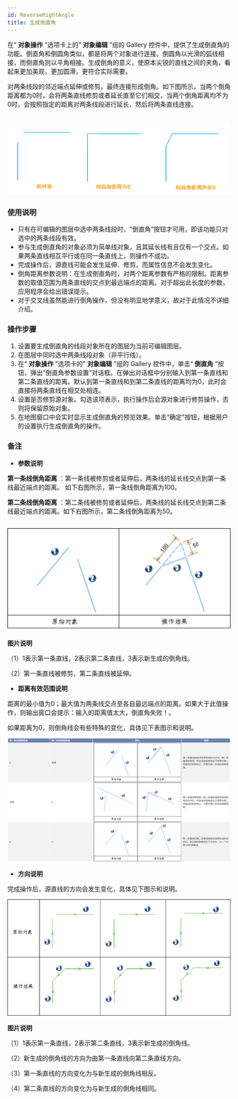 ```yaml
---
id: ReverseRightAngle
title: 生成倒直角  
---  
```

在“ **对象操作** ”选项卡上的“ **对象编辑** ”组的 Gallery
控件中，提供了生成倒直角的功能。倒直角和倒圆角类似，都是将两个对象进行连接。倒圆角以光滑的弧线相接，而倒直角则以平角相接。生成倒角的意义，使原本尖锐的直线之间的夹角，看起来更加美观，更加圆滑，更符合实际需要。

对两条线段的邻近端点延伸或修剪，最终连接形成倒角。如下图所示，当两个倒角距离都为0时，会将两条直线修剪或者延长直至它们相交，当两个倒角距离均不为0时，会按照指定的距离对两条线段进行延长，然后将两条直线连接。

![](img/ReverseRight.png)  
---  
  
### 使用说明

  * 只有在可编辑的图层中选中两条线段时，“倒直角”按钮才可用，即该功能只对选中的两条线段有效。
  * 参与生成倒直角的对象必须为简单线对象，且其延长线有且仅有一个交点。如果两条直线相互平行或在同一条直线上，则操作不成功。
  * 完成操作后，源直线可能会发生延伸、修剪，而属性信息不会发生变化。 
  * 倒角距离参数说明：在生成倒直角时，对两个距离参数有严格的限制。距离参数的取值范围为两条直线的交点到最远端点的距离。对于超出此长度的参数，应用程序会给出错误提示。
  * 对于交叉线虽然能进行倒角操作，但没有明显地学意义，故对于此情况不详细介绍。

### 操作步骤

  1. 设置要生成倒直角的线段对象所在的图层为当前可编辑图层。
  2. 在图层中同时选中两条线段对象（非平行线）。
  3. 在“ **对象操作** ”选项卡的“ **对象编辑** ”组的 Gallery 控件中，单击“ **倒直角** ”按钮，弹出“倒直角参数设置”对话框。在弹出对话框中分别输入到第一条直线和第二条直线的距离。默认到第一条直线和到第二条直线的距离均为0，此时会直接将两条直线在相交处相连。
  4. 设置是否修剪源对象。勾选该项表示，执行操作后会源对象进行修剪操作，否则将保留原始对象。
  5. 在地图窗口中会实时显示生成倒直角的预览效果。单击“确定”按钮，根据用户的设置执行生成倒直角的操作。

### 备注

  * **参数说明**

**第一条线倒角距离** ：第一条线被修剪或者延伸后，两条线的延长线交点到第一条线最近端点的距离。 如下右图所示，第一条线倒角距离为100。

**第二条线倒角距离** ：第二条线被修剪或者延伸后，两条线的延长线交点到第二条线最近端点的距离。如下右图所示，第二条线倒角距离为50。

![](img/RightAngle01.png)  
---  
  
**图片说明**

（1）1表示第一条直线，2表示第二条直线，3表示新生成的倒角线。

（2）第一条直线被修剪，第二条直线被延伸。

  * **距离有效范围说明**

距离的最小值为0；最大值为两条线交点至各自最远端点的距离。如果大于此值操作，则输出窗口会提示：输入的距离值太大，倒直角失败！。

如果距离为0，则倒角线会有些特殊的变化，具体见下表图示和说明。  

 ![](img/ReverseRightAngletable.png)  

   * **方向说明**



 完成操作后，源直线的方向会发生变化，具体见下图示和说明。



 ![](img/RightAngle05.png)  

 **图片说明**



 （1）1表示第一条直线，2表示第二条直线，3表示新生成的倒角线。



 （2）新生成的倒角线的方向为由第一条直线向第二条直线方向。



 （3）第一条直线的方向变化为与新生成的倒角线相反。



 （4）第二条直线的方向变化为与新生成的倒角线相同。



